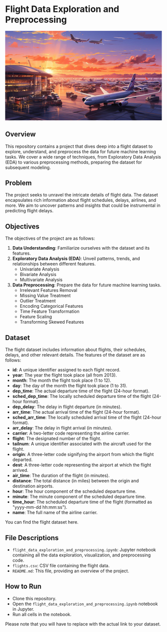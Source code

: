 
# Flight Data Exploration and Preprocessing
![Flight Data EDA](image.jpg)

## Overview
This repository contains a project that dives deep into a flight dataset to explore, understand, and preprocess the data for future machine learning tasks. We cover a wide range of techniques, from Exploratory Data Analysis (EDA) to various preprocessing methods, preparing the dataset for subsequent modeling.

## Problem
The project seeks to unravel the intricate details of flight data. The dataset encapsulates rich information about flight schedules, delays, airlines, and more. We aim to uncover patterns and insights that could be instrumental in predicting flight delays.

## Objectives
The objectives of the project are as follows:

1. __Data Understanding__: Familiarize ourselves with the dataset and its features.
2. __Exploratory Data Analysis (EDA)__: Unveil patterns, trends, and relationships between different features.
   - Univariate Analysis
   - Bivariate Analysis
   - Multivariate Analysis
3. __Data Preprocessing__: Prepare the data for future machine learning tasks.
   - Irrelevant Features Removal
   - Missing Value Treatment
   - Outlier Treatment
   - Encoding Categorical Features
   - Time Feature Transformation
   - Feature Scaling
   - Transforming Skewed Features

## Dataset
The flight dataset includes information about flights, their schedules, delays, and other relevant details. The features of the dataset are as follows:

- __id__: A unique identifier assigned to each flight record.
- __year__: The year the flight took place (all from 2013).
- __month__: The month the flight took place (1 to 12).
- __day__: The day of the month the flight took place (1 to 31).
- __dep_time__: The actual departure time of the flight (24-hour format).
- __sched_dep_time__: The locally scheduled departure time of the flight (24-hour format).
- __dep_delay__: The delay in flight departure (in minutes).
- __arr_time__: The actual arrival time of the flight (24-hour format).
- __sched_arr_time__: The locally scheduled arrival time of the flight (24-hour format).
- __arr_delay__: The delay in flight arrival (in minutes).
- __carrier__: A two-letter code representing the airline carrier.
- __flight__: The designated number of the flight.
- __tailnum__: A unique identifier associated with the aircraft used for the flight.
- __origin__: A three-letter code signifying the airport from which the flight departed.
- __dest__: A three-letter code representing the airport at which the flight arrived.
- __air_time__: The duration of the flight (in minutes).
- __distance__: The total distance (in miles) between the origin and destination airports.
- __hour__: The hour component of the scheduled departure time.
- __minute__: The minute component of the scheduled departure time.
- __time_hour__: The scheduled departure time of the flight (formatted as "yyyy-mm-dd hh:mm:ss").
- __name__: The full name of the airline carrier.

You can find the flight dataset here.

## File Descriptions
- `flight_data_exploration_and_preprocessing.ipynb`: Jupyter notebook containing all the data exploration, visualization, and preprocessing code.
- `flights.csv`: CSV file containing the flight data.
- `README.md`: This file, providing an overview of the project.

## How to Run
- Clone this repository.
- Open the `flight_data_exploration_and_preprocessing.ipynb` notebook in Jupyter.
- Run all cells in the notebook.

Please note that you will have to replace <link to your dataset> with the actual link to your dataset.
